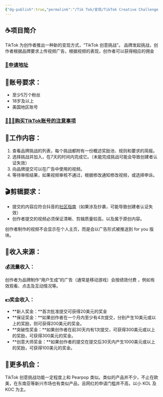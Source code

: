 ```yaml
---
{"dg-publish":true,"permalink":"/Tik Tok/变现/TikTok Creative Challenge(TTCC)/","dgPassFrontmatter":true,"noteIcon":"","updated":"2024-11-07T11:01:48.962+08:00"}
---
```



<h2 class="H1_Underline">☕项目简介</h2>
TikTok 为创作者推出一种新的变现方式，“TikTok 创意挑战”。
品牌发起挑战，创作者根据品牌要求上传视频广告，根据视频的表现，创作者可以获得相应的佣金

<h3>
<a href="https://ads.tiktok.com/creativechallenge" class="long-cang">🧭申请地址</a>
</h3>

<h2 class="H1_Underline">💼账号要求：</h2>

- 至少5万个粉丝
- 18岁及以上
- 美国地区账号

<h3>
<a href="" class="long-cang">🙅🏼‍♀️购买TikTok账号的注意事项</a>
</h3>

<h2 class="H1_Underline">🧱工作内容：</h2>

1. 查看品牌挑战的列表，每个挑战都附有一份概述奖励池、规则和要求的简报。
2. 选择挑战并加入，在7天的时间内完成它。（未能完成挑战可能会导致创建者认证失效）
3. 向品牌提交可以在广告中使用的视频。
4. 等待审核结果，如果视频审核不通过，根据修改通知修改视频，或选择申诉。

<h2 class="H1_Underline">🎬剪辑要求：</h2>

- 提交的内容应符合抖音的[社区指南](https://www.tiktok.com/community-guidelines?lang=en)（如果涉及抄袭，可能导致创建者认证失效）
- 创作者提交的视频必须保证清晰、剪辑质量较高，以及属于原创内容。

<div class="long-cang">创作者制作的视频不会显示在个人主页，而是会以广告形式被推送到 for you 版块。</div>

<h2 class="H1_Underline">💸收入来源：</h2>

<h3 class="long-cang">💰流量收入：</h3>

创作者为品牌制作“用户生成”的广告（通常是移动游戏）会按绩效付费 ，例如有效观看、点击及互动情况等。

<h3 class="long-cang">💵奖金收入：</h3>

- **新人奖金：**首次批准提交可获得20美元的奖金
- **保证奖金：**如果创作者在一个月内至少有4次提交，分别产生10美元或以上的奖励，则可获得200美元的奖金。
- **突破性奖金：**如果创作者在前30天内有1次提交，可获得300美元或以上的奖励，可获得300美元的奖金。
- **创意大师奖金：**如果创作者的提交在提交后30天内产生1000美元或以上的奖励，可获得100美元的奖金。

<h2 class="H1_Underline">🎁更多机会：</h2>

TikTok 创意挑战功能一定程度上和 Pearpop 类似。类似的产品并不少，不止在欧美，在东南亚等新兴市场也有类似产品，且网红的申请门槛并不高，以小 KOL 及 KOC 为主。 



